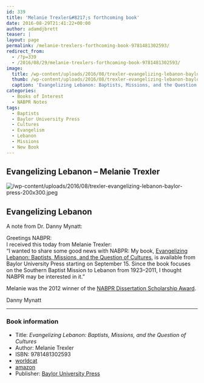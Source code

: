 ```yaml
---
id: 339
title: 'Melanie Trexler&#8217;s forthcoming book'
date: 2016-08-29T21:41:22+00:00
author: adamdjbrett
teaser: |
layout: page
permalink: /melanie-trexlers-forthcoming-book-9781481302593/
redirect_from:
  - /?p=339
  - /2016/08/29/melanie-trexlers-forthcoming-book-9781481302593/
image:
  title: /wp-content/uploads/2016/08/trexler-evangelizing-lebanon-baylor-press.jpeg
  thumb: /wp-content/uploads/2016/08/trexler-evangelizing-lebanon-baylor-press-150x150.jpeg
  caption: 'Evangelizing Lebanon: Baptists, Missions, and the Question of Cultures by Melanie Trexler'
categories:
  - Books of Interest
  - NABPR Notes
tags:
  - Baptists
  - Baylor University Press
  - Cultures
  - Evangelism
  - Lebanon
  - Missions
  - New Book
---
```

## Evangelizing Lebanon &#8211; Melanie Trexler

![/wp-content/uploads/2016/08/trexler-evangelizing-lebanon-baylor-press-200x300.jpeg](https://www.baylorpress.com/9781481302593/evangelizing-lebanon/)


## Evangelizing Lebanon

<!--more-->

A note from Dr. Danny Mynatt:

Greetings NABPR:  
I received this today from Melanie Trexler:  
“I wanted to share some good news with NABPR: My book, [Evangelizing Lebanon: Baptists, Missions, and the Question of Cultures](http://www.baylorpress.com/Book/482/Evangelizing_Lebanon.html), is available from Baylor University Press starting on September 15. Since the book focuses on the Southern Baptist Mission to Lebanon from 1923–2011, I thought NABPR may be interested in it.”

Melanie was the 2012 winner of the [NABPR Dissertation Scholarship Award](/disssertation/).

Danny Mynatt

***

### Book information

- Title: _Evangelizing Lebanon: Baptists, Missions, and the Question of Cultures_  
- Author: Melanie Trexler  
- ISBN: 9781481302593
- [worldcat](http://www.worldcat.org/title/evangelizing-lebanon-baptists-missions-and-the-question-of-cultures/oclc/937368061&referer=brief_results)
- [amazon](https://www.amazon.com/Evangelizing-Lebanon-Baptists-Missions-Question/dp/1481302590/ref=sr_1_1?ie=UTF8&qid=1472506700&sr=8-1&keywords=9781481302593)  
- Publisher: [Baylor University Press](https://www.baylorpress.com/9781481302593/evangelizing-lebanon/)
